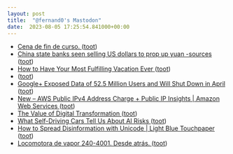 ```yaml
---
layout: post
title:  "@fernand0's Mastodon"
date:  2023-08-05 17:25:54.841000+00:00
---
```

*  [Cena de fin de curso. ](https://avecesunafoto.wordpress.com/2023/08/05/cena-de-fin-de-curso) ([toot](https://mastodon.social/@fernand0/110838176470242722))
*  [China state banks seen selling US dollars to prop up yuan -sources ](https://www.reuters.com/markets/currencies/china-state-banks-seen-selling-us-dollars-prop-up-yuan-sources-2023-07-25) ([toot](https://mastodon.social/@fernand0/110838117344719130))
*  [How to Have Your Most Fulfilling Vacation Ever ](https://www.theatlantic.com/ideas/archive/2023/07/vacation-learning-leisure-happiness/674743) ([toot](https://mastodon.social/@fernand0/110837999761648327))
*  [ ](https://social.politicaconciencia.org/@jrfern) ([toot](https://mastodon.social/@fernand0/110837879367660842))
*  [Google+ Exposed Data of 52.5 Million Users and Will Shut Down in April ](https://www.wired.com/story/google-plus-bug-52-million-users-data-exposed) ([toot](https://mastodon.social/@fernand0/110837775489996100))
*  [New – AWS Public IPv4 Address Charge + Public IP Insights \| Amazon Web Services ](https://aws.amazon.com/blogs/aws/new-aws-public-ipv4-address-charge-public-ip-insights) ([toot](https://mastodon.social/@fernand0/110837437839147525))
*  [The Value of Digital Transformation ](https://hbr.org/2023/07/the-value-of-digital-transformatio) ([toot](https://mastodon.social/@fernand0/110837253511073578))
*  [What Self-Driving Cars Tell Us About AI Risks ](https://spectrum.ieee.org/self-driving-cars-266249426) ([toot](https://mastodon.social/@fernand0/110836906031334811))
*  [How to Spread Disinformation with Unicode \| Light Blue Touchpaper ](https://www.lightbluetouchpaper.org/2023/08/01/how-to-spread-disinformation-with-unicode) ([toot](https://mastodon.social/@fernand0/110836742200599694))
*  [Locomotora de vapor 240-4001. Desde atrás. ](https://www.flickr.com/photos/fernand0/53094150127) ([toot](https://mastodon.social/@fernand0/110836494182641154))
